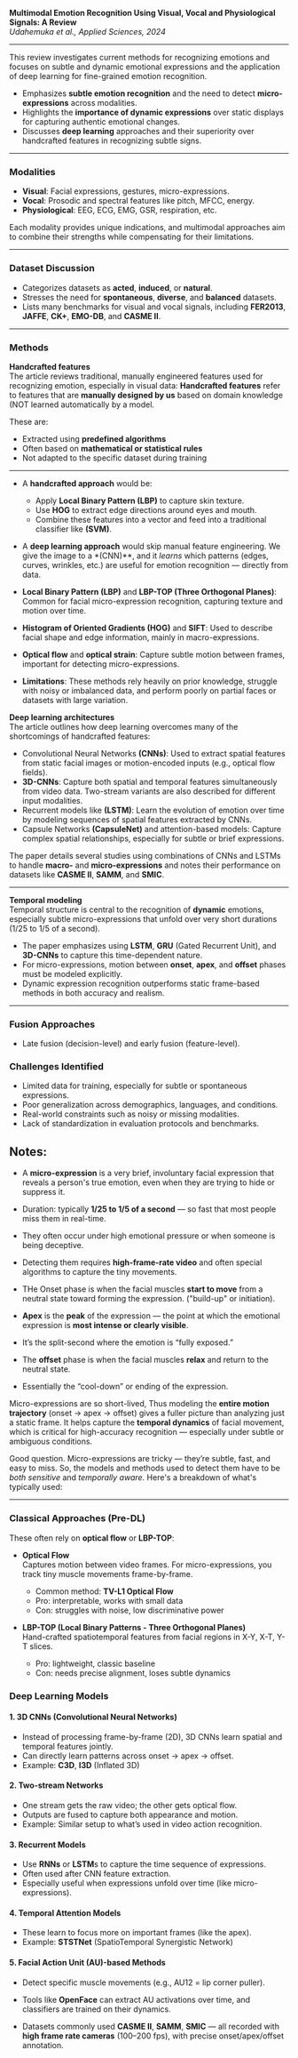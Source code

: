 
**Multimodal Emotion Recognition Using Visual, Vocal and Physiological Signals: A Review**  
*Udahemuka et al., Applied Sciences, 2024*

---

This review investigates current methods for recognizing emotions and focuses on subtle and dynamic emotional expressions and the application of deep learning for fine-grained emotion recognition.

- Emphasizes **subtle emotion recognition** and the need to detect **micro-expressions** across modalities.  
- Highlights the **importance of dynamic expressions** over static displays for capturing authentic emotional changes.  
- Discusses **deep learning** approaches and their superiority over handcrafted features in recognizing subtle signs.

---

### Modalities  
- **Visual**: Facial expressions, gestures, micro-expressions.  
- **Vocal**: Prosodic and spectral features like pitch, MFCC, energy.  
- **Physiological**: EEG, ECG, EMG, GSR, respiration, etc.  

Each modality provides unique indications, and multimodal approaches aim to combine their strengths while compensating for their limitations.

---

### Dataset Discussion  
- Categorizes datasets as **acted**, **induced**, or **natural**.  
- Stresses the need for **spontaneous**, **diverse**, and **balanced** datasets.  
- Lists many benchmarks for visual and vocal signals, including **FER2013**, **JAFFE**, **CK+**, **EMO-DB**, and **CASME II**.

---

### Methods

**Handcrafted features**  
The article reviews traditional, manually engineered features used for recognizing emotion, especially in visual data:
**Handcrafted features** refer to features that are **manually designed by us** based on domain knowledge (NOT learned automatically by a model.

These are:
- Extracted using **predefined algorithms**
- Often based on **mathematical or statistical rules**
- Not adapted to the specific dataset during training

---

- A **handcrafted approach** would be:  
  - Apply **Local Binary Pattern (LBP)** to capture skin texture.  
  - Use **HOG** to extract edge directions around eyes and mouth.  
  - Combine these features into a vector and feed into a traditional classifier like **(SVM)**.

- A **deep learning approach** would skip manual feature engineering. We give the image to a *(CNN)**, and it *learns* which patterns (edges, curves, wrinkles, etc.) are useful for emotion recognition — directly from data.


- **Local Binary Pattern (LBP)** and **LBP-TOP (Three Orthogonal Planes)**: Common for facial micro-expression recognition, capturing texture and motion over time.
- **Histogram of Oriented Gradients (HOG)** and **SIFT**: Used to describe facial shape and edge information, mainly in macro-expressions.
- **Optical flow** and **optical strain**: Capture subtle motion between frames, important for detecting micro-expressions.
- **Limitations**: These methods rely heavily on prior knowledge, struggle with noisy or imbalanced data, and perform poorly on partial faces or datasets with large variation.


**Deep learning architectures**  
The article outlines how deep learning overcomes many of the shortcomings of handcrafted features:

- Convolutional Neural Networks **(CNNs)**: Used to extract spatial features from static facial images or motion-encoded inputs (e.g., optical flow fields).
- **3D-CNNs**: Capture both spatial and temporal features simultaneously from video data. Two-stream variants are also described for different input modalities.
- Recurrent models like **(LSTM)**: Learn the evolution of emotion over time by modeling sequences of spatial features extracted by CNNs.
- Capsule Networks **(CapsuleNet)** and attention-based models: Capture complex spatial relationships, especially for subtle or brief expressions.

The paper details several studies using combinations of CNNs and LSTMs to handle **macro-** and **micro-expressions** and notes their performance on datasets like **CASME II**, **SAMM**, and **SMIC**.

---

**Temporal modeling**  
Temporal structure is central to the recognition of **dynamic** emotions, especially subtle micro-expressions that unfold over very short durations (1/25 to 1/5 of a second).

- The paper emphasizes using **LSTM**, **GRU** (Gated Recurrent Unit), and **3D-CNNs** to capture this time-dependent nature.
- For micro-expressions, motion between **onset**, **apex**, and **offset** phases must be modeled explicitly.
- Dynamic expression recognition outperforms static frame-based methods in both accuracy and realism.

---

### Fusion Approaches  
- Late fusion (decision-level) and early fusion (feature-level).  


### Challenges Identified  
- Limited data for training, especially for subtle or spontaneous expressions.  
- Poor generalization across demographics, languages, and conditions.  
- Real-world constraints such as noisy or missing modalities.  
- Lack of standardization in evaluation protocols and benchmarks.

## Notes:

- A **micro-expression** is a very brief, involuntary facial expression that reveals a person's true emotion, even when they are trying to hide or suppress it.
- Duration: typically **1/25 to 1/5 of a second** — so fast that most people miss them in real-time.
- They often occur under high emotional pressure or when someone is being deceptive.
- Detecting them requires **high-frame-rate video** and often special algorithms to capture the tiny movements.


- THe Onset phase is when the facial muscles **start to move** from a neutral state toward forming the expression. ("build-up" or initiation).

- **Apex** is the **peak** of the expression — the point at which the emotional expression is **most intense or clearly visible**.
- It’s the split-second where the emotion is “fully exposed.”

- The **offset** phase is when the facial muscles **relax** and return to the neutral state.
- Essentially the “cool-down” or ending of the expression.


Micro-expressions are so short-lived, Thus modeling the **entire motion trajectory** (onset → apex → offset) gives a fuller picture than analyzing just a static frame. It helps capture the **temporal dynamics** of facial movement, which is critical for high-accuracy recognition — especially under subtle or ambiguous conditions.

Good question. Micro-expressions are tricky — they’re subtle, fast, and easy to miss. So, the models and methods used to detect them have to be *both sensitive* and *temporally aware*. Here's a breakdown of what's typically used:

---

### Classical Approaches (Pre-DL)
These often rely on **optical flow** or **LBP-TOP**:

- **Optical Flow**  
  Captures motion between video frames. For micro-expressions, you track tiny muscle movements frame-by-frame.
  - Common method: **TV-L1 Optical Flow**
  - Pro: interpretable, works with small data  
  - Con: struggles with noise, low discriminative power  

- **LBP-TOP (Local Binary Patterns - Three Orthogonal Planes)**  
  Hand-crafted spatiotemporal features from facial regions in X-Y, X-T, Y-T slices.
  - Pro: lightweight, classic baseline
  - Con: needs precise alignment, loses subtle dynamics


### Deep Learning Models

#### 1. **3D CNNs (Convolutional Neural Networks)**
- Instead of processing frame-by-frame (2D), 3D CNNs learn spatial and temporal features jointly.
- Can directly learn patterns across onset → apex → offset.
- Example: **C3D**, **I3D** (Inflated 3D)

#### 2. **Two-stream Networks**
- One stream gets the raw video; the other gets optical flow.
- Outputs are fused to capture both appearance and motion.
- Example: Similar setup to what’s used in video action recognition.

#### 3. **Recurrent Models**
- Use **RNNs** or **LSTM**s to capture the time sequence of expressions.
- Often used after CNN feature extraction.
- Especially useful when expressions unfold over time (like micro-expressions).

#### 4. **Temporal Attention Models**
- These learn to focus more on important frames (like the apex).
- Example: **STSTNet** (SpatioTemporal Synergistic Network)

#### 5. **Facial Action Unit (AU)-based Methods**
- Detect specific muscle movements (e.g., AU12 = lip corner puller).
- Tools like **OpenFace** can extract AU activations over time, and classifiers are trained on their dynamics.


- Datasets commonly used **CASME II**, **SAMM**, **SMIC** — all recorded with **high frame rate cameras** (100–200 fps), with precise onset/apex/offset annotation.
